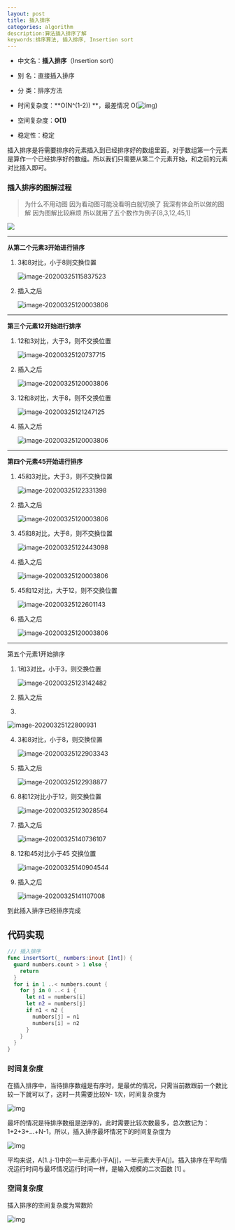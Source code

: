 ```yaml
---
layout: post
title: 插入排序
categories: algorithm
description:算法插入排序了解
keywords:排序算法, 插入排序, Insertion sort
---
```


- 中文名：**插入排序**（Insertion sort）
- 别  名：直接插入排序

- 分  类：排序方法
- 时间复杂度：**O(N^(1-2)) **，最差情况 O(![img](https://bkimg.cdn.bcebos.com/formula/c937d30f3cd06da1cd53133d8a3b4887.svg))
- 空间复杂度：**O(1)**
- 稳定性：稳定

插入排序是将需要排序的元素插入到已经排序好的数组里面，对于数组第一个元素是算作一个已经排序好的数组。所以我们只需要从第二个元素开始，和之前的元素对比插入即可。

### 插入排序的图解过程

> 为什么不用动图 因为看动图可能没看明白就切换了 我深有体会所以做的图解 
> 因为图解比较麻烦 所以就用了五个数作为例子[8,3,12,45,1]

![](https://raw.githubusercontent.com/joserccblog/uPic/upic/uPic/ME0jgt.jpg)

---

**从第二个元素3开始进行排序**

  1. 3和8对比，小于8则交换位置

     ![image-20200325115837523](https://raw.githubusercontent.com/joserccblog/uPic/upic/uPic/image-20200325115837523-20200325121530502.png)

  2. 插入之后

     ![image-20200325120003806](https://raw.githubusercontent.com/joserccblog/uPic/upic/uPic/image-20200325120003806-20200325121546930.png)
     
---

**第三个元素12开始进行排序**

1. 12和3对比，大于3，则不交换位置

    ![image-20200325120737715](https://raw.githubusercontent.com/joserccblog/uPic/upic/uPic/image-20200325120737715.png)

2. 插入之后

   ![image-20200325120003806](https://raw.githubusercontent.com/joserccblog/uPic/upic/uPic/image-20200325120003806-20200325120755865-20200325121649210.png)
   
3. 12和8对比，大于8，则不交换位置

    ![image-20200325121247125](https://raw.githubusercontent.com/joserccblog/uPic/upic/uPic/image-20200325121247125-20200325122009852.png)

4. 插入之后

    ![image-20200325120003806](https://raw.githubusercontent.com/joserccblog/uPic/upic/uPic/image-20200325120003806-20200325120755865-20200325121649210-20200325122032254.png)

---

**第四个元素45开始进行排序**

1. 45和3对比，大于3，则不交换位置

   ![image-20200325122331398](https://raw.githubusercontent.com/joserccblog/uPic/upic/uPic/image-20200325122331398.png)

2. 插入之后

   ![image-20200325120003806](https://raw.githubusercontent.com/joserccblog/uPic/upic/uPic/image-20200325120003806-20200325120755865-20200325121649210-20200325122032254-20200325122345546.png)

3. 45和8对比，大于8，则不交换位置

   ![image-20200325122443098](https://raw.githubusercontent.com/joserccblog/uPic/upic/uPic/image-20200325122443098.png)

4. 插入之后

   ![image-20200325120003806](https://raw.githubusercontent.com/joserccblog/uPic/upic/uPic/image-20200325120003806-20200325120755865-20200325121649210-20200325122032254-20200325122345546.png)

5. 45和12对比，大于12，则不交换位置

   ![image-20200325122601143](https://raw.githubusercontent.com/joserccblog/uPic/upic/uPic/image-20200325122601143.png)

6. 插入之后

   ![image-20200325120003806](https://raw.githubusercontent.com/joserccblog/uPic/upic/uPic/image-20200325120003806-20200325120755865-20200325121649210-20200325122032254-20200325122345546-20200325122612265.png)

---

第五个元素1开始排序

1. 1和3对比，小于3，则交换位置

   ![image-20200325123142482](https://raw.githubusercontent.com/joserccblog/uPic/upic/uPic/image-20200325123142482.png)

2. 插入之后

3. 

   ![image-20200325122800931](https://raw.githubusercontent.com/joserccblog/uPic/upic/uPic/image-20200325122800931.png)

4. 3和8对比，小于8，则交换位置

   ![image-20200325122903343](https://raw.githubusercontent.com/joserccblog/uPic/upic/uPic/image-20200325122903343.png)

5. 插入之后

   ![image-20200325122938877](https://raw.githubusercontent.com/joserccblog/uPic/upic/uPic/image-20200325122938877.png)

6. 8和12对比小于12，则交换位置

   ![image-20200325123028564](https://raw.githubusercontent.com/joserccblog/uPic/upic/uPic/image-20200325123028564.png)

7. 插入之后

   ![image-20200325140736107](https://raw.githubusercontent.com/joserccblog/uPic/upic/uPic/image-20200325140736107.png)

8. 12和45对比小于45 交换位置

   ![image-20200325140904544](https://raw.githubusercontent.com/joserccblog/uPic/upic/uPic/image-20200325140904544.png)

9. 插入之后

   ![image-20200325141107008](https://raw.githubusercontent.com/joserccblog/uPic/upic/uPic/image-20200325141107008.png)

到此插入排序已经排序完成

## 代码实现

```swift
/// 插入排序
func insertSort(_ numbers:inout [Int]) {
  guard numbers.count > 1 else {
    return
  }
  for i in 1 ..< numbers.count {
    for j in 0 ..< i {
      let n1 = numbers[i]
      let n2 = numbers[j]
      if n1 < n2 {
        numbers[j] = n1
        numbers[i] = n2
      }
    }
  }
}
```

   

### 时间复杂度

在插入排序中，当待排序数组是有序时，是最优的情况，只需当前数跟前一个数比较一下就可以了，这时一共需要比较N- 1次，时间复杂度为

![img](https://bkimg.cdn.bcebos.com/formula/01c1755ab0dfc73295291de2245131af.svg)

最坏的情况是待排序数组是逆序的，此时需要比较次数最多，总次数记为：1+2+3+…+N-1，所以，插入排序最坏情况下的时间复杂度为

![img](https://bkimg.cdn.bcebos.com/formula/f990c5e20c6033ea5c9c4a9be4ff8951.svg)

 

平均来说，A[1..j-1]中的一半元素小于A[j]，一半元素大于A[j]。插入排序在平均情况运行时间与最坏情况运行时间一样，是输入规模的二次函数 [1] 。



### 空间复杂度

插入排序的空间复杂度为常数阶

![img](https://bkimg.cdn.bcebos.com/formula/59f30c9e66f5f15028bde1e8e08c8bd8.svg)

